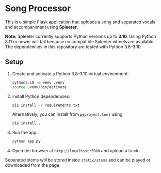 # Song Processor

This is a simple Flask application that uploads a song and separates vocals and accompaniment using **Spleeter**.

**Note:** Spleeter currently supports Python versions up to **3.10**. Using Python 3.11 or newer will fail because no compatible Spleeter wheels are available. The dependencies in this repository are tested with Python 3.8–3.10.

## Setup

1. Create and activate a Python 3.8–3.10 virtual environment:
   ```bash
   python3.10 -m venv .venv
   source .venv/bin/activate
   ```
2. Install Python dependencies:
   ```bash
   pip install -r requirements.txt
   ```
   Alternatively, you can install from `pyproject.toml` using
   ```bash
   pip install .
   ```
3. Run the app:
   ```bash
   python app.py
   ```
4. Open the browser at `http://localhost:5000` and upload a track.

Separated stems will be stored inside `static/stems` and can be played or downloaded from the page.
